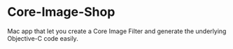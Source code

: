 Core-Image-Shop
===============

Mac app that let you create a Core Image Filter and generate the underlying Objective-C code easily.
